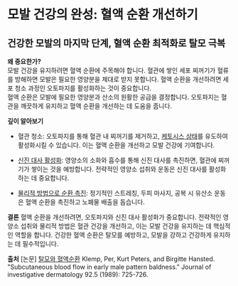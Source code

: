 ﻿
# 모발 건강의 완성: 혈액 순환 개선하기
## 건강한 모발의 마지막 단계, 혈액 순환 최적화로 탈모 극복

  
  
**왜 중요한가?**  
모발 건강을 유지하려면 혈액 순환에 주목해야 합니다. 혈관에 쌓인 세포 찌꺼기가 혈류를 방해하면 모발은 필요한 영양분을 제대로 받지 못합니다. 혈액 순환을 개선하려면 세포 청소 과정인 오토파지를 활성화하는 것이 중요합니다.  
혈액 순환은 모발에 필요한 영양분과 산소의 원활한 공급을 결정합니다. 오토파지는 혈관을 깨끗하게 유지하고 혈액 순환을 개선하는 데 도움을 줍니다.  
  
**깊이 알아보기**
 - 혈관 청소: 오토파지를 통해 혈관 내 찌꺼기를 제거하고, [케토시스 상태](/m04/m0407/m040703)를 유도하여 활성화시킬 수 있습니다. 이는 혈액 순환을 개선하고 모발 건강에 기여합니다.  
  
 - [신진 대사 활성화](m04/m0403/m040302): 영양소의 소화와 흡수를 통해 신진 대사를 촉진하면, 혈관에 찌꺼기가 쌓이는 것을 예방합니다. 전략적인 영양소 섭취와 운동은 신진 대사를 활성화하는 데 중요합니다.  
  
 - [물리적 방법으로 순환 촉진](/m04/m0405/m040502): 정기적인 스트레칭, 두피 마사지, 공복 시 유산소 운동은 혈액 순환을 촉진하고 노폐물 배출을 돕습니다.  
  
**결론**
혈액 순환을 개선하려면, 오토파지와 신진 대사 활성화가 중요합니다. 전략적인 영양소 섭취와 물리적 방법은 혈관 건강을 개선하고, 이는 모발 건강을 유지하는 데 핵심적인 역할을 합니다. 건강한 혈액 순환은 탈모를 예방하고, 모발을 강하고 건강하게 유지하는 데 필수적입니다.

**출처**
[논문] [탈모와 혈액순환](/m04/m0407/m040702) Klemp, Per, Kurt Peters, and Birgitte Hansted. "Subcutaneous blood flow in early male pattern baldness." Journal of investigative dermatology 92.5 (1989): 725-726.
<!--stackedit_data:
eyJoaXN0b3J5IjpbLTM3MjQzNjE4Nyw2MzU5OTY0ODRdfQ==
-->